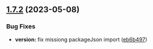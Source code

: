 ## [1.7.2](https://github.com/stevew1007/Mission-Runner-UI/compare/v1.7.1...v1.7.2) (2023-05-08)


### Bug Fixes

* **version:** fix missiong packageJson import ([eb6b497](https://github.com/stevew1007/Mission-Runner-UI/commit/eb6b497f7873e0e4b849a6adb685a572a9d8e234))
